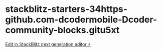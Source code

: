 # stackblitz-starters-34https-github.com-dcodermobile-Dcoder-community-blocks.gitu5xt

[Edit in StackBlitz next generation editor ⚡️](https://stackblitz.com/~/github.com/yindin777/stackblitz-starters-34https-github.com-dcodermobile-Dcoder-community-blocks.gitu5xt)